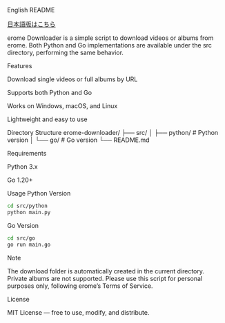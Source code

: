 English README

[日本語版はこちら](https://github.com/Madoa5561/erome-videodownloader/blob/main/README.md)

erome Downloader is a simple script to download videos or albums from erome.
Both Python and Go implementations are available under the src directory, performing the same behavior.

Features

Download single videos or full albums by URL

Supports both Python and Go

Works on Windows, macOS, and Linux

Lightweight and easy to use

Directory Structure
erome-downloader/
├── src/
│   ├── python/    # Python version
│   └── go/        # Go version
└── README.md

Requirements

Python 3.x

Go 1.20+

Usage
Python Version

```bash
cd src/python
python main.py
```

Go Version
```bash
cd src/go
go run main.go
```

> [!Note]
> The download folder is automatically created in the current directory.
> Private albums are not supported.
> Please use this script for personal purposes only, following erome’s Terms of Service.

License

MIT License — free to use, modify, and distribute.
